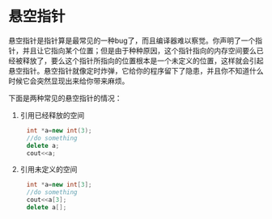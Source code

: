 # 悬空指针

悬空指针是指针算是最常见的一种bug了，而且编译器难以察觉。你声明了一个指针，并且让它指向某个位置；但是由于种种原因，这个指针指向的内存空间要么已经被释放了，要么这个指针所指向的位置根本是一个未定义的位置，这样就会引起悬空指针。悬空指针就像定时炸弹，它给你的程序留下了隐患，并且你不知道什么时候它会突然显现出来给你带来麻烦。

下面是两种常见的悬空指针的情况：

1. 引用已经释放的空间

```c++
     int *a=new int(3);
     //do something
     delete a;
     cout<<a;
```

2. 引用未定义的空间

```c++
     int *a=new int[3];
     //do something
     cout<<a[3];
     delete a[];
```


